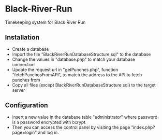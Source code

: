 # Black-River-Run
Timekeeping system for Black River Run

## Installation
- Create a database
- Import the file "BlackRiverRunDatabaseStructure.sql" to the database
- Change the values in "database.php" to match your database connection
- Update the request url in "getPunches.php", function "fetchPunchesFromAPI", to match the address to the API to fetch punches from
- Copy all files (except BlackRiverRunDatabaseStructure.sql) to the target server

## Configuration
- Insert a new value in the database table "administrator" where password is a password encrypted with bcrypt.
- Then you can access the control panel by visiting the page "index.php?page=login" and log in.
